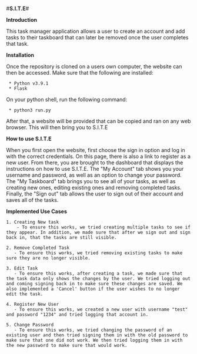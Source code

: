 #**S.I.T.E**#

**Introduction**

This task manager application allows a user to create an account and add tasks to their taskboard that can later be removed once the user completes that task. 

**Installation**

Once the repository is cloned on a users own computer, the website can then be accessed. Make sure that the following are installed:

     * Python v3.9.1
     * Flask

On your python shell, run the following command:

     * python3 run.py

After that, a website will be provided that can be copied and ran on any web browser. This will then bring you to S.I.T.E

**How to use S.I.T.E**

When you first open the website, first choose the sign in option and log in with the correct credentials. On this page, there is also a link to register as a new user. From there, you are brought to the dashboard that displays the instructions on how to use S.I.T.E. The "My Account" tab shows you your username and password, as well as an option to change your password. The "My Taskboard" tab brings you to see all of your tasks, as well as creating new ones, editing existing ones and removing completed tasks. Finally, the "Sign out" tab allows the user to sign out of their account and saves all of the tasks.

**Implemented Use Cases**

    1. Creating New task
        - To ensure this works, we tried creating multiple tasks to see if they appear. In addition, we made sure that after we sign out and sign back in, that the tasks are still visible.
   
    2. Remove Completed Task
       - To ensure this works, we tried removing existing tasks to make sure they are no longer visible. 
 
    3. Edit Task
       - To ensure this works, after creating a task, we made sure that the task data only shows the changes by the user. We tried logging out and coming signing back in to make sure these changes are saved. We also implemented a 'Cancel' button if the user wishes to no longer edit the task.  
  
    4. Register New User
       - To ensure this works, we created a new user with username "test" and password "1234" and tried logging that account in. 

    5. Change Password
       - To ensure this works, we tried changing the password of an existing user and then tried signing them in with the old password to make sure that one did not work. We then tried logging them in with the new password to make sure that would work.  
